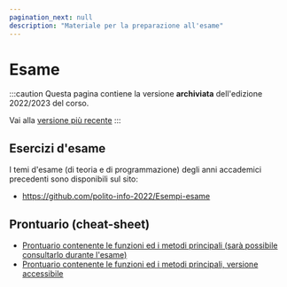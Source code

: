 ```yaml
---
pagination_next: null
description: "Materiale per la preparazione all'esame"
---
```



# Esame

:::caution
Questa pagina contiene la versione __archiviata__ dell'edizione 2022/2023 del corso.

Vai alla [versione più recente](/teaching/14bhd-informatica)
::: 


## Esercizi d'esame

I temi d'esame (di teoria e di programmazione) degli anni accademici precedenti sono disponibili sul sito:
- https://github.com/polito-info-2022/Esempi-esame


## Prontuario (cheat-sheet)
- [Prontuario contenente le funzioni ed i metodi principali (sarà possibile consultarlo durante l'esame)](slide/Python_Cheat_Sheet-3.2.pdf)
- [Prontuario contenente le funzioni ed i metodi principali, versione accessibile](slide/Python_Cheat_Sheet-Accessibile-v3.2.pdf)

